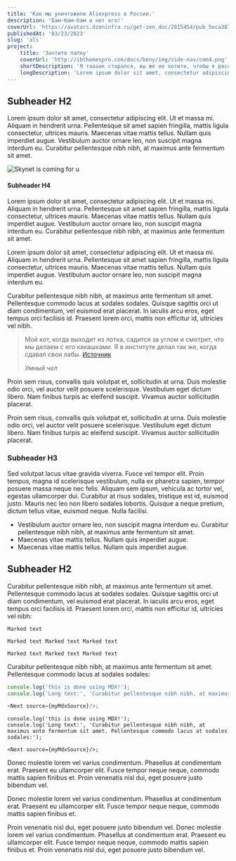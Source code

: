 ```yaml
---
title: 'Как мы уничтожили Aliexpress в России.'
description: 'Бам-бам-бам и нет его!'
coverUrl: 'https://avatars.dzeninfra.ru/get-zen_doc/2815454/pub_5eca38798ab0d465106a38a9_5eca38e0564da33d1c6c2419/scale_1200'
publishedAt: '03/23/2023'
slug: 'ali'
project:
    title: 'Зачтите лапку'
    coverUrl: 'http://ibthemespro.com/docs/beny/img/side-nav/cmm4.png'
    shortDescription: 'Я таааак старался, вы же не хотите, чтобы я расстроился и создал Skynet. Lorem ipsum dolor sit amet, consectetur adipiscing elit. Ut et massa mi. Aliquam in hendrerit urna. Pellentesque sit amet.'
    longDescription: 'Lorem ipsum dolor sit amet, consectetur adipiscing elit. Ut et massa mi. Aliquam in hendrerit urna. Pellentesque sit amet. Да-да, я могу. Lorem ipsum dolor sit amet, consectetur adipiscing elit. Ut et massa mi. Aliquam in hendrerit urna. Pellentesque sit amet. Lorem ipsum dolor sit amet, consectetur adipiscing elit. Ut et massa mi. Aliquam in hendrerit urna. Pellentesque sit amet. Lorem ipsum dolor sit amet, consectetur adipiscing elit. Ut et massa mi. Aliquam in hendrerit urna. Pellentesque sit amet.'
---
```

## Subheader H2

Lorem ipsum dolor sit amet, consectetur adipiscing elit. Ut et massa mi. Aliquam in hendrerit urna. Pellentesque sit
amet sapien fringilla, mattis ligula consectetur, ultrices mauris. Maecenas vitae mattis tellus. Nullam quis imperdiet
augue. Vestibulum auctor ornare leo, non suscipit magna interdum eu. Curabitur pellentesque nibh nibh, at maximus ante
fermentum sit amet.

![Skynet is coming for u](https://upload.wikimedia.org/wikipedia/commons/thumb/4/4d/Skynet_Terminator_logo.png/1200px-Skynet_Terminator_logo.png)

#### Subheader H4

Lorem ipsum dolor sit amet, consectetur adipiscing elit. Ut et massa mi. Aliquam in hendrerit urna. Pellentesque sit
amet sapien fringilla, mattis ligula consectetur, ultrices mauris. Maecenas vitae mattis tellus. Nullam quis imperdiet
augue. Vestibulum auctor ornare leo, non suscipit magna interdum eu. Curabitur pellentesque nibh nibh, at maximus ante
fermentum sit amet.

<Note body="Lorem ipsum dolor sit amet, consectetur adipiscing elit. Ut et massa mi. Aliquam in hendrerit urna.
Pellentesque sit amet sapien fringilla, mattis ligula consectetur, ultrices mauris. Maecenas vitae mattis tellus. Nullam
quis imperdiet augue. Vestibulum auctor ornare leo, non suscipit magna interdum eu. Curabitur pellentesque nibh nibh, at
maximus ante fermentum sit amet."/>

Lorem ipsum dolor sit amet, consectetur adipiscing elit. Ut et massa mi. Aliquam in hendrerit urna. Pellentesque sit
amet sapien fringilla, mattis ligula consectetur, ultrices mauris. Maecenas vitae mattis tellus. Nullam quis imperdiet
augue. Vestibulum auctor ornare leo, non suscipit magna interdum eu.

Curabitur pellentesque nibh nibh, at maximus ante fermentum sit amet. Pellentesque commodo lacus at sodales sodales.
Quisque sagittis orci ut diam condimentum, vel euismod erat placerat. In iaculis arcu eros, eget tempus orci facilisis
id. Praesent lorem orci, mattis non efficitur id, ultricies vel nibh.

> Мой кот, когда выходит из лотка, садится за углом и смотрит, что мы делаем с его какашками.
> Я в институте делал так же, когда сдавал свои лабы. [Источник](https://www.anekdot.ru/)
>
><cite>Умный чел</cite>

Proin sem risus, convallis quis volutpat et, sollicitudin at urna. Duis molestie odio orci, vel auctor velit posuere
scelerisque. Vestibulum eget dictum libero. Nam finibus turpis ac eleifend suscipit. Vivamus auctor sollicitudin
placerat.

Proin sem risus, convallis quis volutpat et, sollicitudin at urna. Duis molestie odio orci, vel auctor velit posuere
scelerisque. Vestibulum eget dictum libero. Nam finibus turpis ac eleifend suscipit. Vivamus auctor sollicitudin
placerat.

### Subheader H3

Sed volutpat lacus vitae gravida viverra. Fusce vel tempor elit. Proin tempus, magna id scelerisque vestibulum, nulla ex
pharetra sapien, tempor posuere massa neque nec felis. Aliquam sem ipsum, vehicula ac tortor vel, egestas ullamcorper
dui. Curabitur at risus sodales, tristique est id, euismod justo. Mauris nec leo non libero sodales lobortis. Quisque a
neque pretium, dictum tellus vitae, euismod neque. Nulla facilisi.

- Vestibulum auctor ornare leo, non suscipit magna interdum eu. Curabitur pellentesque nibh nibh, at maximus ante
  fermentum sit amet.
- Maecenas vitae mattis tellus. Nullam quis imperdiet augue.
- Maecenas vitae mattis tellus. Nullam quis imperdiet augue.

## Subheader H2

Curabitur pellentesque nibh nibh, at maximus ante fermentum sit amet. Pellentesque commodo lacus at sodales sodales.
Quisque sagittis orci ut diam condimentum, vel euismod erat placerat. In iaculis arcu eros, eget tempus orci facilisis
id. Praesent lorem orci, mattis non efficitur id, ultricies vel nibh:

`Marked text`

`Marked text Marked text Marked text`

`Marked text Marked text Marked text`

Curabitur pellentesque nibh nibh, at maximus ante fermentum sit amet. Pellentesque commodo lacus at sodales sodales:

```typescript jsx
console.log('this is done using MDX!');
console.log('Long text:', 'Curabitur pellentesque nibh nibh, at maximus ante fermentum sit amet. Pellentesque commodo lacus at sodales sodales:');

<Next source={myMdxSource}/>;
```

```
console.log('this is done using MDX!');
console.log('Long text:', 'Curabitur pellentesque nibh nibh, at maximus ante fermentum sit amet. Pellentesque commodo lacus at sodales sodales:');

<Next source={myMdxSource}/>;
```

Donec molestie lorem vel varius condimentum. Phasellus at condimentum erat. Praesent eu ullamcorper elit. Fusce tempor
neque neque, commodo mattis sapien finibus et. Proin venenatis nisl dui, eget posuere justo bibendum vel.

<CollapsableSection label="Summary">
Donec molestie lorem vel varius condimentum. Phasellus at condimentum erat. Praesent eu ullamcorper elit. Fusce tempor
neque neque, commodo mattis sapien finibus et.

Proin venenatis nisl dui, eget posuere justo bibendum vel.
Donec molestie lorem vel varius condimentum. Phasellus at condimentum erat. Praesent eu ullamcorper elit. Fusce tempor
neque neque, commodo mattis sapien finibus et. Proin venenatis nisl dui, eget posuere justo bibendum vel.
</CollapsableSection>
